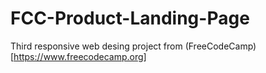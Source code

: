 # FCC-Product-Landing-Page
Third responsive web desing project from (FreeCodeCamp)[https://www.freecodecamp.org] 
